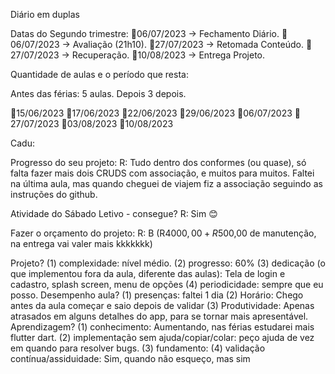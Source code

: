 Diário em duplas

Datas do Segundo trimestre:
📅06/07/2023 → Fechamento Diário.
📅06/07/2023 → Avaliação (21h10).
📅27/07/2023 → Retomada Conteúdo.
📅27/07/2023 → Recuperação.
📅10/08/2023 → Entrega Projeto.

Quantidade de aulas e o período que resta:

Antes das férias: 5 aulas.
Depois 3 depois.

📅15/06/2023
📅17/06/2023
📅22/06/2023
📅29/06/2023
📅06/07/2023
📅27/07/2023
📅03/08/2023
📅10/08/2023 



Cadu:

Progresso do seu projeto:
R: Tudo dentro dos conformes (ou quase), só falta fazer mais dois CRUDS com associação, e muitos para muitos. Faltei na última aula, mas quando cheguei de viajem fiz a associação seguindo as instruções do github.

Atividade do Sábado Letivo - consegue?
R: Sim 😊

Fazer o orçamento do projeto:
R: B (R$4000,00+ R$500,00 de manutenção, na entrega vai valer mais kkkkkkk)





Projeto? (1) complexidade: nível médio.
(2) progresso: 60%
(3) dedicação (o que implementou fora da aula, diferente das aulas): Tela de login e cadastro, splash screen, menu de opções
(4) periodicidade: sempre que eu posso.
Desempenho aula? (1) presenças: faltei 1 dia
(2) Horário: Chego antes da aula começar e saio depois de validar
(3) Produtividade: Apenas atrasados em alguns detalhes do app, para se tornar mais apresentável.
Aprendizagem? (1) conhecimento: Aumentando, nas férias estudarei mais flutter dart.
(2) implementação sem ajuda/copiar/colar: peço ajuda de vez em quando para resolver bugs.
(3) fundamento: 
(4) validação contínua/assiduidade: Sim, quando não esqueço, mas sim

